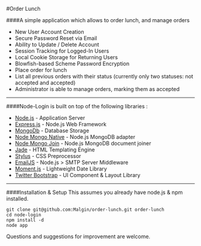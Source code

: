 #Order Lunch

####A simple application which allows to order lunch, and manage orders

* New User Account Creation
* Secure Password Reset via Email
* Ability to Update / Delete Account
* Session Tracking for Logged-In Users
* Local Cookie Storage for Returning Users
* Blowfish-based Scheme Password Encryption
* Place order for lunch
* List all previous orders with their status (currently only two statuses: not accepted and accepted)
* Administrator is able to manage orders, marking them as accepted

***

####Node-Login is built on top of the following libraries :

* [Node.js](http://nodejs.org/) - Application Server
* [Express.js](http://expressjs.com/) - Node.js Web Framework
* [MongoDb](http://www.mongodb.org/) - Database Storage
* [Node Mongo Native](https://github.com/mongodb/node-mongodb-native) - Node.js MongoDB adapter
* [Node Mongo Join](https://github.com/cbumgard/node-mongo-join) - Node.js MongoDB document joiner
* [Jade](http://jade-lang.com/) - HTML Templating Engine
* [Stylus](http://learnboost.github.com/stylus/) - CSS Preprocessor
* [EmailJS](http://github.com/eleith/emailjs) - Node.js > SMTP Server Middleware
* [Moment.js](http://momentjs.com/) - Lightweight Date Library
* [Twitter Bootstrap](http://twitter.github.com/bootstrap/) - UI Component & Layout Library

***

####Installation & Setup
This assumes you already have node.js & npm installed.
```
git clone git@github.com:Malgin/order-lunch.git order-lunch
cd node-login
npm install -d
node app
```

Questions and suggestions for improvement are welcome.
